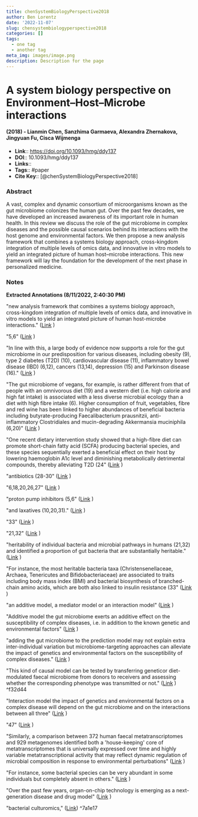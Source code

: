 ```yaml
---
title: chenSystemBiologyPerspective2018
author: Ben Lorentz
date: '2022-11-07'
slug: chensystembiologyperspective2018
categories: []
tags:
  - one tag
  - another tag
meta_img: images/image.png
description: Description for the page
---
```


# A system biology perspective on Environment–Host–Microbe interactions
#### (2018) - Lianmin Chen, Sanzhima Garmaeva, Alexandra Zhernakova, Jingyuan Fu, Cisca Wijmenga
- **Link**:: https://doi.org/10.1093/hmg/ddy137
- **DOI**:: 10.1093/hmg/ddy137
- **Links**:: 
- **Tags**:: #paper
- **Cite Key**:: [@chenSystemBiologyPerspective2018] 

### Abstract
A vast, complex and dynamic consortium of microorganisms known as the gut microbiome colonizes the human gut. Over the past few decades, we have developed an increased awareness of its important role in human health. In this review we discuss the role of the gut microbiome in complex diseases and the possible causal scenarios behind its interactions with the host genome and environmental factors. We then propose a new analysis framework that combines a systems biology approach, cross-kingdom integration of multiple levels of omics data, and innovative in vitro models to yield an integrated picture of human host–microbe interactions. This new framework will lay the foundation for the development of the next phase in personalized medicine.

### Notes
<b>Extracted Annotations (8/11/2022, 2:40:30 PM)</b> 

"new analysis framework that combines a systems biology approach, cross-kingdom integration of multiple levels of omics data, and innovative in vitro models to yield an integrated picture of human host-microbe interactions." ([Link](zotero://open-pdf/library/items/VH7FZWLS?page=1) )

"5,6" ([Link](zotero://open-pdf/library/items/VH7FZWLS?page=1) )

"In line with this, a large body of evidence now supports a role for the gut microbiome in our predisposition for various diseases, including obesity (9), type 2 diabetes (T2D) (10), cardiovascular disease (11), inflammatory bowel disease (IBD) (6,12), cancers (13,14), depression (15) and Parkinson disease (16)." ([Link](zotero://open-pdf/library/items/VH7FZWLS?page=1) )

"The gut microbiome of vegans, for example, is rather different from that of people with an omnivorous diet (19) and a western diet (i.e. high calorie and high fat intake) is associated with a less diverse microbial ecology than a diet with high fibre intake (6). Higher consumption of fruit, vegetables, fibre and red wine has been linked to higher abundances of beneficial bacteria including butyrate-producing Faecalibacterium prausnitzii, anti-inflammatory Clostridiales and mucin-degrading Akkermansia muciniphila (6,20)" ([Link](zotero://open-pdf/library/items/VH7FZWLS?page=2) )

"One recent dietary intervention study showed that a high-fibre diet can promote short-chain fatty acid (SCFA) producing bacterial species, and these species sequentially exerted a beneficial effect on their host by lowering haemoglobin A1c level and diminishing metabolically detrimental compounds, thereby alleviating T2D (24" ([Link](zotero://open-pdf/library/items/VH7FZWLS?page=2) )

"antibiotics (28-30" ([Link](zotero://open-pdf/library/items/VH7FZWLS?page=2) )

"6,18,20,26,27" ([Link](zotero://open-pdf/library/items/VH7FZWLS?page=2) )

"proton pump inhibitors (5,6" ([Link](zotero://open-pdf/library/items/VH7FZWLS?page=2) )

"and laxatives (10,20,31)." ([Link](zotero://open-pdf/library/items/VH7FZWLS?page=2) )

"33" ([Link](zotero://open-pdf/library/items/VH7FZWLS?page=2) )

"21,32" ([Link](zotero://open-pdf/library/items/VH7FZWLS?page=2) )

"heritability of individual bacteria and microbial pathways in humans (21,32) and identified a proportion of gut bacteria that are substantially heritable." ([Link](zotero://open-pdf/library/items/VH7FZWLS?page=2) )

"For instance, the most heritable bacteria taxa (Christensenellaceae, Archaea, Tenericutes and Bifidobacteriaceae) are associated to traits including body mass index (BMI) and bacterial biosynthesis of branched-chain amino acids, which are both also linked to insulin resistance (33" ([Link](zotero://open-pdf/library/items/VH7FZWLS?page=2) )

"an additive model, a mediator model or an interaction model" ([Link](zotero://open-pdf/library/items/VH7FZWLS?page=3) )

"Additive model the gut microbiome exerts an additive effect on the susceptibility of complex diseases, i.e. in addition to the known genetic and environmental factors" ([Link](zotero://open-pdf/library/items/VH7FZWLS?page=3) )

"adding the gut microbiome to the prediction model may not explain extra inter-individual variation but microbiome-targeting approaches can alleviate the impact of genetics and environmental factors on the susceptibility of complex diseases." ([Link](zotero://open-pdf/library/items/VH7FZWLS?page=3) )

"This kind of causal model can be tested by transferring geneticor diet-modulated faecal microbiome from donors to receivers and assessing whether the corresponding phenotype was transmitted or not." ([Link](zotero://open-pdf/library/items/VH7FZWLS?page=3) ) ^f32d44

"Interaction model the impact of genetics and environmental factors on a complex disease will depend on the gut microbiome and on the interactions between all three" ([Link](zotero://open-pdf/library/items/VH7FZWLS?page=3) )

"47" ([Link](zotero://open-pdf/library/items/VH7FZWLS?page=4) )

"Similarly, a comparison between 372 human faecal metatranscriptomes and 929 metagenomes identified both a 'house-keeping' core of metatranscriptomes that is universally expressed over time and highly variable metatranscriptional activity that may reflect dynamic regulation of microbial composition in response to environmental perturbations" ([Link](zotero://open-pdf/library/items/VH7FZWLS?page=4) )

"For instance, some bacterial species can be very abundant in some individuals but completely absent in others." ([Link](zotero://open-pdf/library/items/VH7FZWLS?page=5) )

"Over the past few years, organ-on-chip technology is emerging as a next-generation disease and drug model" ([Link](zotero://open-pdf/library/items/VH7FZWLS?page=6) )

<a id="^7a1e17"></a> "bacterial culturomics," ([Link](zotero://open-pdf/library/items/VH7FZWLS?page=6)) ^7a1e17
